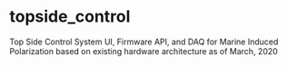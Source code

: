 # topside_control
Top Side Control System UI, Firmware API, and DAQ for Marine Induced Polarization based on existing hardware architecture as of March, 2020
